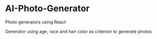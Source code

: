 # AI-Photo-Generator
Photo generators using React

Generator using age, race and hair color as criterion to generate photos
